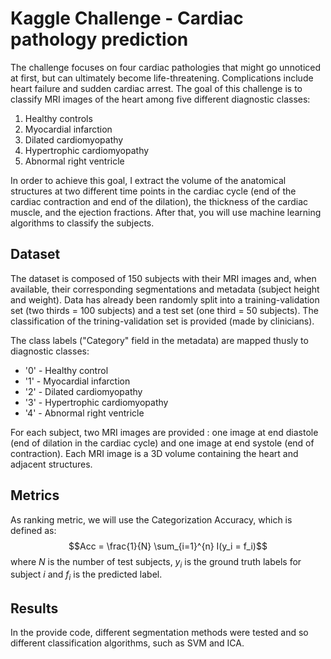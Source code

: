 # Kaggle Challenge - Cardiac pathology prediction

The challenge focuses on four cardiac pathologies that might go unnoticed at first, but can ultimately become life-threatening. Complications include heart failure and sudden cardiac arrest.
The goal of this challenge is to classify MRI images of the heart among five different diagnostic classes:

1. Healthy controls
2. Myocardial infarction
3. Dilated cardiomyopathy
4. Hypertrophic cardiomyopathy
5. Abnormal right ventricle

In order to achieve this goal, I extract the volume of the anatomical structures at two different time points in the cardiac cycle (end of the cardiac contraction and end of the dilation), the thickness of the cardiac muscle, and the ejection fractions. After that, you will use machine learning algorithms to classify the subjects.

## Dataset
The dataset is composed of 150 subjects with their MRI images and, when available, their corresponding segmentations and metadata (subject height and weight). Data has already been randomly split into a training-validation set (two thirds = 100 subjects) and a test set (one third = 50 subjects). The classification of the trining-validation set is provided (made by clinicians). 

The class labels ("Category" field in the metadata) are mapped thusly to diagnostic classes:
- '0' - Healthy control
- '1' - Myocardial infarction
- '2' - Dilated cardiomyopathy
- '3' - Hypertrophic cardiomyopathy
- '4' - Abnormal right ventricle

For each subject, two MRI images are provided : one image at end diastole (end of dilation in the cardiac cycle) and one image at end systole (end of contraction). Each MRI image is a 3D volume containing the heart and adjacent structures.

## Metrics
As ranking metric, we will use the Categorization Accuracy, which is defined as:
$$Acc = \frac{1}{N} \sum_{i=1}^{n} I(y_i = f_i)$$
where $N$ is the number of test subjects, $y_i$ is the ground truth labels for subject $i$ and $f_i$ is the predicted label. 

## Results
In the provide code, different segmentation methods were tested and so different classification algorithms, such as SVM and ICA.
